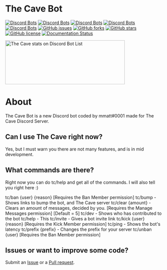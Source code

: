 # The Cave Bot 
[![Discord Bots](https://top.gg/api/widget/status/624829444963696660.svg?noavatar=true)](https://top.gg/bot/624829444963696660)
[![Discord Bots](https://top.gg/api/widget/servers/624829444963696660.svg?noavatar=true)](https://top.gg/bot/624829444963696660)
[![Discord Bots](https://top.gg/api/widget/upvotes/624829444963696660.svg?noavatar=true)](https://top.gg/bot/624829444963696660)
[![Discord Bots](https://top.gg/api/widget/lib/624829444963696660.svg?noavatar=true)](https://top.gg/bot/624829444963696660)
[![Discord Bots](https://discordbots.org/api/widget/owner/624829444963696660.svg?noavatar=true)](https:/top.gg/bot/624829444963696660)
[![GitHub issues](https://img.shields.io/github/issues/mmatt625/thecave.svg)](https://github.com/mmatt625/thecave/issues)
[![GitHub forks](https://img.shields.io/github/forks/mmatt625/thecave.svg)](https://github.com/mmatt625/thecave/network)
[![GitHub stars](https://img.shields.io/github/stars/mmatt625/thecave.svg)](https://github.com/mmatt625/thecave/stargazers)
[![GitHub license](https://img.shields.io/github/license/mmatt625/thecave.svg)](https://github.com/mmatt625/thecave/blob/master/LICENSE)
[![Documentation Status](https://readthedocs.org/projects/the-cave-bot/badge/?version=latest)](https://the-cave-bot.readthedocs.io/en/latest/?badge=latest)


<a href="https://discordbotlist.com/bots/624829444963696660">
    <img 
        width="380" 
        height="140" 
        src="https://discordbotlist.com/bots/624829444963696660/widget" 
        alt="The Cave stats on Discord Bot List">
</a>

# About
The Cave Bot is a new Discord bot coded by mmatt#0001 made for The Cave Discord Server.

## Can I use The Cave right now?
Yes, but I must warn you there are not many features, and is in mid development.

## What commands are there?
Right now you can do tc/help and get all of the commands.
I will also tell you right here :)

tc/ban {user} {reason} [Requires the Ban Member permission]
tc/bump - Shows links to bump the bot, and The Cave server
tc/clear {amount} - Clears an amount of messages, decided by you. [Requires the Manage Messages permission] [Default = 5]
tc/dev - Shows who has contributed to the bot
tc/help - This
tc/invite - Gives a bot invite link
tc/kick {user} {reason} [Requires the Kick Member permission]
tc/ping - Shows the bot's latency
tc/prefix {prefix} - Changes the prefix for your server
tc/unban {user} [Requires the Ban Member permission]

## Issues or want to improve some code?
Submit an [Issue](https://github.com/mmatt625/thecave/issues) or a [Pull request](https://github.com/mmatt625/thecave/pulls).
